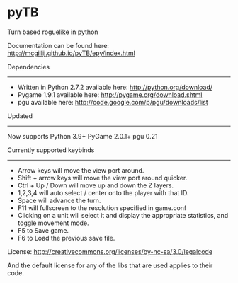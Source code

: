 pyTB
====
 
Turn based roguelike in python

Documentation can be found here: http://mcgillij.github.io/pyTB/epy/index.html

Dependencies
************

+ Written in Python 2.7.2 available here: http://python.org/download/
+ Pygame 1.9.1 available here: http://pygame.org/download.shtml
+ pgu available here: http://code.google.com/p/pgu/downloads/list

Updated
*******

 Now supports Python 3.9+
 PyGame 2.0.1+
 pgu 0.21


Currently supported keybinds
****************************

+ Arrow keys will move the view port around.
+ Shift + arrow keys will move the view port around quicker.
+ Ctrl + Up / Down will move up and down the Z layers.
+ 1,2,3,4 will auto select / center onto the player with that ID.
+ Space will advance the turn.
+ F11 will fullscreen to the resolution specified in game.conf
+ Clicking on a unit will select it and display the appropriate statistics, and toggle movement mode.
+ F5 to Save game.
+ F6 to Load the previous save file.
	
License: http://creativecommons.org/licenses/by-nc-sa/3.0/legalcode

And the default license for any of the libs that are used applies to their code.
